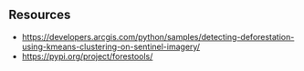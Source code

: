 ## Resources
- https://developers.arcgis.com/python/samples/detecting-deforestation-using-kmeans-clustering-on-sentinel-imagery/
- https://pypi.org/project/forestools/ 
